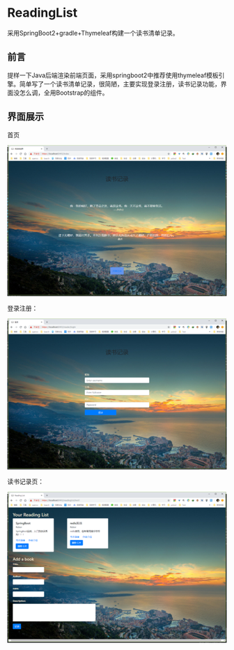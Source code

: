 # ReadingList
采用SpringBoot2+gradle+Thymeleaf构建一个读书清单记录。



## 前言

提样一下Java后端渲染前端页面，采用springboot2中推荐使用thymeleaf模板引擎。简单写了一个读书清单记录，很简陋，主要实现登录注册，读书记录功能，界面没怎么调，全用Bootstrap的组件。



## 界面展示

首页

![](./screenshot/index.png)

登录注册：

![](./screenshot/login.png)

读书记录页：

![](./screenshot/reading.png)